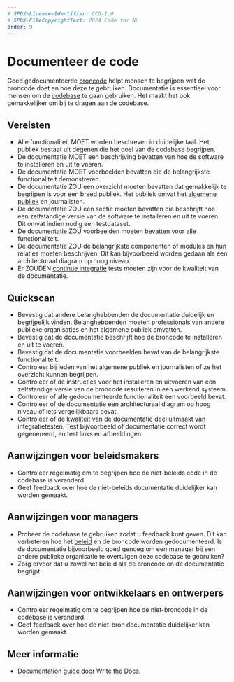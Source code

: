 ```yaml
---
# SPDX-License-Identifier: CC0-1.0
# SPDX-FileCopyrightText: 2024 Code for NL
order: 9
---
```


# Documenteer de code

Goed gedocumenteerde [broncode](../glossary.md#source-code) helpt mensen te begrijpen wat de broncode doet en hoe deze te gebruiken.
Documentatie is essentieel voor mensen om de [codebase](../glossary.md#codebase) te gaan gebruiken.
Het maakt het ook gemakkelijker om bij te dragen aan de codebase.

## Vereisten

* Alle functionaliteit MOET worden beschreven in duidelijke taal. Het publiek bestaat uit degenen die het doel van de codebase begrijpen.
* De documentatie MOET een beschrijving bevatten van hoe de software te installeren en uit te voeren.
* De documentatie MOET voorbeelden bevatten die de belangrijkste functionaliteit demonstreren.
* De documentatie ZOU een overzicht moeten bevatten dat gemakkelijk te begrijpen is voor een breed publiek. Het publiek omvat het [algemene publiek](../glossary.md#general-public) en journalisten.
* De documentatie ZOU een sectie moeten bevatten die beschrijft hoe een zelfstandige versie van de software te installeren en uit te voeren. Dit omvat indien nodig een testdataset.
* De documentatie ZOU voorbeelden moeten bevatten voor alle functionaliteit.
* De documentatie ZOU de belangrijkste componenten of modules en hun relaties moeten beschrijven. Dit kan bijvoorbeeld worden gedaan als een architecturaal diagram op hoog niveau.
* Er ZOUDEN [continue integratie](../glossary.md#continuous-integration) tests moeten zijn voor de kwaliteit van de documentatie.

## Quickscan

* Bevestig dat andere belanghebbenden de documentatie duidelijk en begrijpelijk vinden. Belanghebbenden moeten professionals van andere publieke organisaties en het algemene publiek omvatten.
* Bevestig dat de documentatie beschrijft hoe de broncode te installeren en uit te voeren.
* Bevestig dat de documentatie voorbeelden bevat van de belangrijkste functionaliteit.
* Controleer bij leden van het algemene publiek en journalisten of ze het overzicht kunnen begrijpen.
* Controleer of de instructies voor het installeren en uitvoeren van een zelfstandige versie van de broncode resulteren in een werkend systeem.
* Controleer of alle gedocumenteerde functionaliteit een voorbeeld bevat.
* Controleer of de documentatie een architecturaal diagram op hoog niveau of iets vergelijkbaars bevat.
* Controleer of de kwaliteit van de documentatie deel uitmaakt van integratietesten. Test bijvoorbeeld of documentatie correct wordt gegenereerd, en test links en afbeeldingen.

## Aanwijzingen voor beleidsmakers

* Controleer regelmatig om te begrijpen hoe de niet-beleids code in de codebase is veranderd.
* Geef feedback over hoe de niet-beleids documentatie duidelijker kan worden gemaakt.

## Aanwijzingen voor managers

* Probeer de codebase te gebruiken zodat u feedback kunt geven. Dit kan verbeteren hoe het [beleid](../glossary.md#policy) en de broncode worden gedocumenteerd. Is de documentatie bijvoorbeeld goed genoeg om een manager bij een andere publieke organisatie te overtuigen deze codebase te gebruiken?
* Zorg ervoor dat u zowel het beleid als de broncode en de documentatie begrijpt.

## Aanwijzingen voor ontwikkelaars en ontwerpers

* Controleer regelmatig om te begrijpen hoe de niet-broncode in de codebase is veranderd.
* Geef feedback over hoe de niet-bron documentatie duidelijker kan worden gemaakt.

## Meer informatie

* [Documentation guide](https://www.writethedocs.org/guide/) door Write the Docs.
